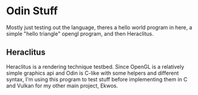 # Odin Stuff
Mostly just testing out the language, theres a hello world program in here, a simple "hello triangle" opengl program, and then Heraclitus.

## Heraclitus
Heraclitus is a rendering technique testbed. Since OpenGL is a relatively simple graphics api and Odin is C-like with some helpers and different syntax, I'm using this program to test stuff before implementing them in C and Vulkan for my other main project, Ekwos.
